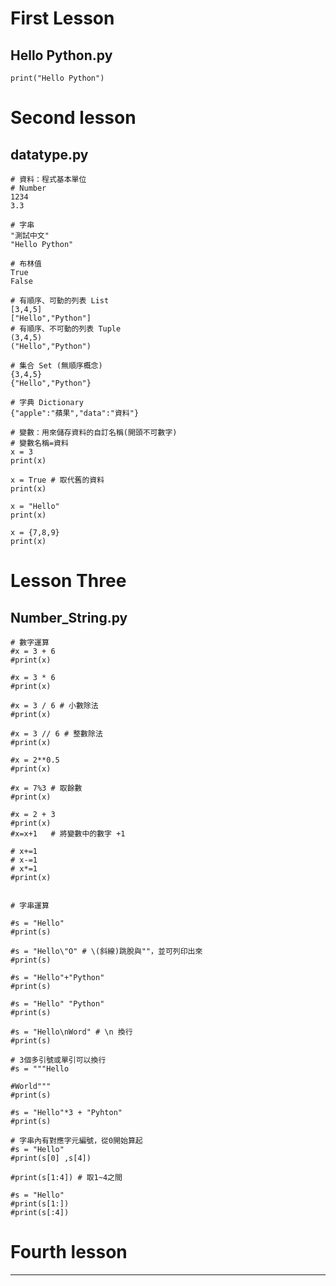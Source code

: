 First Lesson
============
Hello Python.py
---------------
```
print("Hello Python")
```
Second lesson
==============
datatype.py
-----------
```
# 資料：程式基本單位
# Number
1234
3.3

# 字串
"測試中文"
"Hello Python"

# 布林值
True
False

# 有順序、可動的列表 List
[3,4,5]
["Hello","Python"]
# 有順序、不可動的列表 Tuple
(3,4,5)
("Hello","Python")

# 集合 Set (無順序概念)
{3,4,5}
{"Hello","Python"}

# 字典 Dictionary
{"apple":"蘋果","data":"資料"}

# 變數：用來儲存資料的自訂名稱(開頭不可數字)
# 變數名稱=資料
x = 3
print(x)

x = True # 取代舊的資料
print(x)

x = "Hello" 
print(x)

x = {7,8,9}
print(x)
```
Lesson Three
============
Number_String.py
----------------
```
# 數字運算
#x = 3 + 6
#print(x)

#x = 3 * 6
#print(x)

#x = 3 / 6 # 小數除法
#print(x)

#x = 3 // 6 # 整數除法
#print(x)

#x = 2**0.5 
#print(x)

#x = 7%3 # 取餘數
#print(x)

#x = 2 + 3
#print(x)
#x=x+1   # 將變數中的數字 +1

# x+=1
# x-=1
# x*=1
#print(x)


# 字串運算

#s = "Hello"
#print(s)

#s = "Hello\"O" # \(斜線)跳脫與""，並可列印出來
#print(s)

#s = "Hello"+"Python"
#print(s)

#s = "Hello" "Python"
#print(s)

#s = "Hello\nWord" # \n 換行
#print(s)

# 3個多引號或單引可以換行
#s = """Hello

#World"""
#print(s)

#s = "Hello"*3 + "Pyhton"
#print(s)

# 字串內有對應字元編號，從0開始算起
#s = "Hello"
#print(s[0] ,s[4])

#print(s[1:4]) # 取1~4之間

#s = "Hello"
#print(s[1:])
#print(s[:4])
```
Fourth lesson
=============

-------------
```

```

```

```
